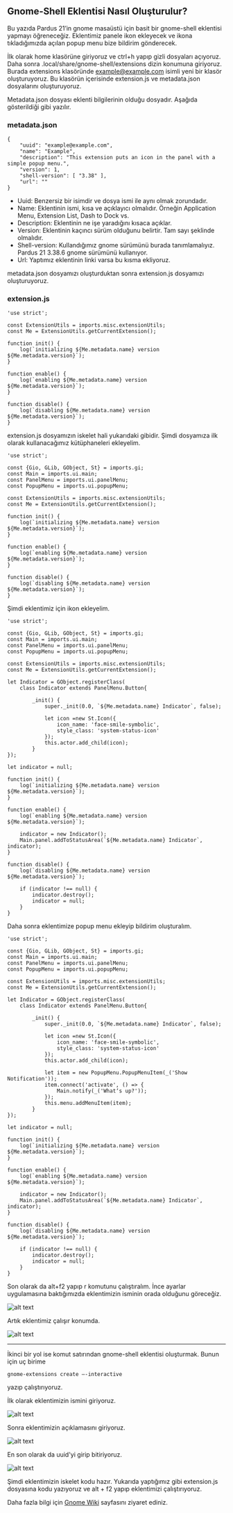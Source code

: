 Gnome-Shell Eklentisi Nasıl Oluşturulur?
----------------------------------------

Bu yazıda Pardus 21’in gnome masaüstü için basit bir gnome-shell eklentisi yapmayı öğreneceğiz. Eklentimiz panele ikon ekleyecek ve ikona tıkladığımızda açılan popup menu bize bildirim gönderecek.

İlk olarak home klasörüne giriyoruz ve ctrl+h yapıp gizli dosyaları açıyoruz. Daha sonra .local/share/gnome-shell/extensions dizin konumuna giriyoruz. Burada extensions klasöründe example@example.com isimli yeni bir klasör oluşturuyoruz. Bu klasörün içerisinde extension.js ve metadata.json dosyalarını oluşturuyoruz.

Metadata.json dosyası eklenti bilgilerinin olduğu dosyadır. Aşağıda gösterildiği gibi yazılır.

### metadata.json

    { 
        "uuid": "example@example.com", 
        "name": "Example", 
        "description": "This extension puts an icon in the panel with a simple popup menu.", 
        "version": 1, 
        "shell-version": [ "3.38" ], 
        "url": "" 
    }
    

*   Uuid: Benzersiz bir isimdir ve dosya ismi ile aynı olmak zorundadır.
*   Name: Eklentinin ismi, kısa ve açıklayıcı olmalıdır. Örneğin Application Menu, Extension List, Dash to Dock vs.
*   Description: Eklentinin ne işe yaradığını kısaca açıklar.
*   Version: Eklentinin kaçıncı sürüm olduğunu belirtir. Tam sayı şeklinde olmalıdır.
*   Shell-version: Kullandığımız gnome sürümünü burada tanımlamalıyız. Pardus 21 3.38.6 gnome sürümünü kullanıyor.
*   Url: Yaptımız eklentinin linki varsa bu kısma ekliyoruz.

metadata.json dosyamızı oluşturduktan sonra extension.js dosyamızı oluşturuyoruz.

### extension.js

    'use strict'; 
    
    const ExtensionUtils = imports.misc.extensionUtils; 
    const Me = ExtensionUtils.getCurrentExtension(); 
    
    function init() { 
        log(`initializing ${Me.metadata.name} version ${Me.metadata.version}`); 
    } 
    
    function enable() { 
        log(`enabling ${Me.metadata.name} version ${Me.metadata.version}`); 
    } 
    
    function disable() { 
        log(`disabling ${Me.metadata.name} version ${Me.metadata.version}`); 
    }
    

extension.js dosyamızın iskelet hali yukarıdaki gibidir. Şimdi dosyamıza ilk olarak kullanacağımız kütüphaneleri ekleyelim.

    'use strict';  
    
    const {Gio, GLib, GObject, St} = imports.gi;  
    const Main = imports.ui.main; 
    const PanelMenu = imports.ui.panelMenu; 
    const PopupMenu = imports.ui.popupMenu; 
    
    const ExtensionUtils = imports.misc.extensionUtils;  
    const Me = ExtensionUtils.getCurrentExtension(); 
    
    function init() { 
        log(`initializing ${Me.metadata.name} version ${Me.metadata.version}`); 
    } 
    
    function enable() { 
        log(`enabling ${Me.metadata.name} version ${Me.metadata.version}`); 
    } 
    
    function disable() { 
        log(`disabling ${Me.metadata.name} version ${Me.metadata.version}`); 
    }
    

Şimdi eklentimiz için ikon ekleyelim.

    'use strict'; 
    
    const {Gio, GLib, GObject, St} = imports.gi; 
    const Main = imports.ui.main;
    const PanelMenu = imports.ui.panelMenu;
    const PopupMenu = imports.ui.popupMenu;
    
    const ExtensionUtils = imports.misc.extensionUtils; 
    const Me = ExtensionUtils.getCurrentExtension();
    
    let Indicator = GObject.registerClass(
        class Indicator extends PanelMenu.Button{
    
            _init() {
                super._init(0.0, `${Me.metadata.name} Indicator`, false);
    
                let icon =new St.Icon({
                    icon_name: 'face-smile-symbolic',
                    style_class: 'system-status-icon'
                });
                this.actor.add_child(icon);
            }        
    });
    
    let indicator = null;
    
    function init() { 
        log(`initializing ${Me.metadata.name} version ${Me.metadata.version}`); 
    } 
    
    function enable() { 
        log(`enabling ${Me.metadata.name} version ${Me.metadata.version}`);
    
        indicator = new Indicator();
        Main.panel.addToStatusArea(`${Me.metadata.name} Indicator`, indicator);
    } 
    
    function disable() { 
        log(`disabling ${Me.metadata.name} version ${Me.metadata.version}`); 
    
        if (indicator !== null) {
            indicator.destroy();
            indicator = null;
        }
    }
    

Daha sonra eklentimize popup menu ekleyip bildirim oluşturalım.

    'use strict'; 
    
    const {Gio, GLib, GObject, St} = imports.gi; 
    const Main = imports.ui.main;
    const PanelMenu = imports.ui.panelMenu;
    const PopupMenu = imports.ui.popupMenu;
    
    const ExtensionUtils = imports.misc.extensionUtils; 
    const Me = ExtensionUtils.getCurrentExtension();
    
    let Indicator = GObject.registerClass(
        class Indicator extends PanelMenu.Button{
    
            _init() {
                super._init(0.0, `${Me.metadata.name} Indicator`, false);
    
                let icon =new St.Icon({
                    icon_name: 'face-smile-symbolic',
                    style_class: 'system-status-icon'
                });
                this.actor.add_child(icon);
    
                let item = new PopupMenu.PopupMenuItem(_('Show Notification')); 
                item.connect('activate', () => {
                    Main.notify(_('Whatʼs up?'));
                });
                this.menu.addMenuItem(item);
            }        
    });
    
    let indicator = null;
    
    function init() { 
        log(`initializing ${Me.metadata.name} version ${Me.metadata.version}`); 
    } 
    
    function enable() { 
        log(`enabling ${Me.metadata.name} version ${Me.metadata.version}`);
    
        indicator = new Indicator();
        Main.panel.addToStatusArea(`${Me.metadata.name} Indicator`, indicator);
    } 
    
    function disable() { 
        log(`disabling ${Me.metadata.name} version ${Me.metadata.version}`); 
    
        if (indicator !== null) {
            indicator.destroy();
            indicator = null;
        }
    }
    

Son olarak da alt+f2 yapıp r komutunu çalıştıralım. İnce ayarlar uygulamasına baktığımızda eklentimizin isminin orada olduğunu göreceğiz.

![alt text](https://busracagliyan.github.io/Gnome-Extension-Examples/assets/example.drawio.png)

Artık eklentimiz çalışır konumda.

![alt text](https://busracagliyan.github.io/Gnome-Extension-Examples/assets/screenshot1.png)

* * *

İkinci bir yol ise komut satırından gnome-shell eklentisi oluşturmak. Bunun için uç birime

    gnome-extensions create –-interactive
    

yazıp çalıştırıyoruz.

İlk olarak eklentimizin ismini giriyoruz.

![alt text](https://busracagliyan.github.io/Gnome-Extension-Examples/assets/screenshot2.png)

Sonra eklentimizin açıklamasını giriyoruz.

![alt text](https://busracagliyan.github.io/Gnome-Extension-Examples/assets/screenshot3.png)

En son olarak da uuid'yi girip bitiriyoruz.

![alt text](https://busracagliyan.github.io/Gnome-Extension-Examples/assets/screenshot4.png)

Şimdi eklentimizin iskelet kodu hazır. Yukarıda yaptığımız gibi extension.js dosyasına kodu yazıyoruz ve alt + f2 yapıp eklentimizi çalıştırıyoruz.

Daha fazla bilgi için [Gnome Wiki](https://wiki.gnome.org/Projects/GnomeShell/Extensions) sayfasını ziyaret ediniz.
